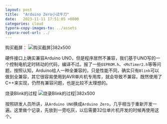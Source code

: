 ```yaml
---
layout: post
title:  "Arduino Zero小试牛刀"
date:   2023-11-11 17:51:05 +0800
categories: cloud
typora-copy-images-to: ../assets
typora-root-url: ../
---
```


购买截屏： 
![购买截屏|382x500](/assets/WX20231111-170522.png)

硬件接口上确实兼容Arduino UNO，但是程序居然不兼容，我们基于UNO写的一个控制电机定时转动的代码，编译不过。报了一些`EEPROM.h`、`<MsTimer2.h`等等问题，按照认知，Arduino给人一种全兼容的，只是性能不同，确实只有`Blink`可以做到全兼容，其它很容易使用到AVR单片机专用库，就会导致不兼容。既然使用了C++来实现，仍然有兼容问题，也是比较不太理想的。

烧录Blink的过程
![烧录Blink的过程|382x500](/assets/WX20231111-165908.png)

按照研发人员所讲，从`Arduino UNO`换成`Arduino Zero`，几乎相当于重新开发一遍。这里做个记录，先放到一旁吃灰，以后需要32位单片机开发的时候再使用这个。


